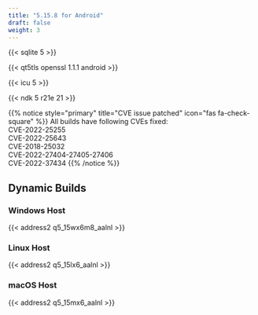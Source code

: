 ```yaml
---
title: "5.15.8 for Android"
draft: false
weight: 3
---
```


{{< sqlite 5 >}}

{{< qt5tls openssl 1.1.1 android >}}

{{< icu 5 >}}

{{< ndk 5 r21e 21 >}}

{{% notice style="primary" title="CVE issue patched" icon="fas fa-check-square" %}}
All builds have following CVEs fixed:  
CVE-2022-25255  
CVE-2022-25643  
CVE-2018-25032  
CVE-2022-27404-27405-27406  
CVE-2022-37434
{{% /notice %}}

## Dynamic Builds

### Windows Host

{{< address2 q5_15wx6m8_aalnl >}}

### Linux Host

{{< address2 q5_15lx6_aalnl >}}

### macOS Host

{{< address2 q5_15mx6_aalnl >}}
